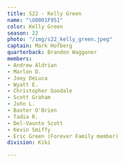```yaml
---
title: S22 - Kelly Green
name: "\U0001F951"
color: Kelly Green
season: 22
photo: "/img/s22_kelly_green.jpeg"
captain: Mark Hofberg
quarterback: Brandon Waggoner
members:
- Andrew Aldrian
- Marlon D.
- Joey DeLuca
- Wyatt E.
- Christopher Goodale
- Scott Graham
- John L.
- Baxter O'Brien
- Tadia R.
- Del-Vaunte Scott
- Kevin Smiffy
- Eric Green (Forever Family member)
division: Kiki

---
```

